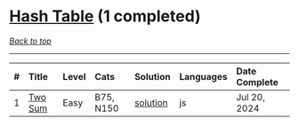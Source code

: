 # [Hash Table](<https://leetcode.com/tag/Hash-Table/>) (1 completed)

*[Back to top](<../../README.md>)*

------

|   # | Title                                              | Level   | Cats      | Solution                        | Languages   | Date Complete   |
|----:|:---------------------------------------------------|:--------|:----------|:--------------------------------|:------------|:----------------|
|   1 | [Two Sum](<https://leetcode.com/problems/two-sum>) | Easy    | B75, N150 | [solution](<../_1. Two Sum.md>) | js          | Jul 20, 2024    |